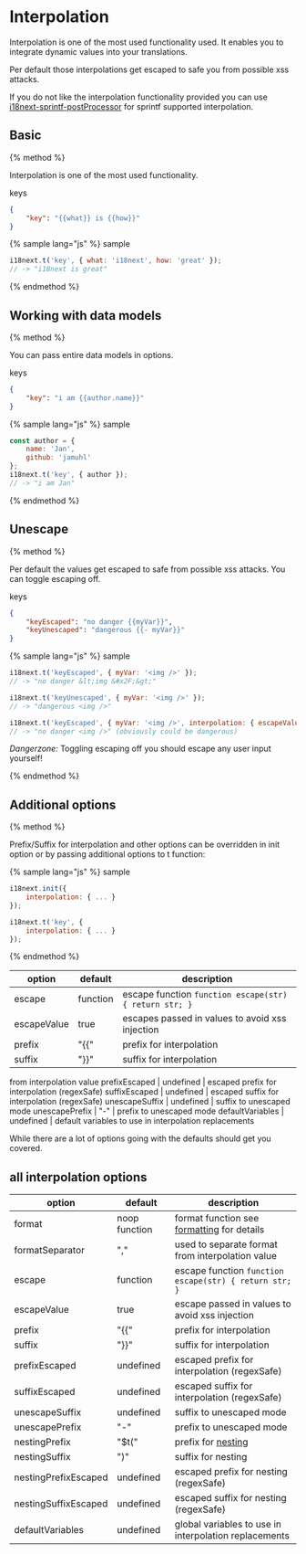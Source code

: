<!-- toc -->
# Interpolation

Interpolation is one of the most used functionality used. It enables you to integrate dynamic values into your translations.

Per default those interpolations get escaped to safe you from possible xss attacks.

If you do not like the interpolation functionality provided you can use [i18next-sprintf-postProcessor](https://github.com/i18next/i18next-sprintf-postProcessor) for sprintf supported interpolation.


## Basic
{% method %}


Interpolation is one of the most used functionality.

keys

```json
{
    "key": "{{what}} is {{how}}"
}
```

{% sample lang="js" %}
sample

```js
i18next.t('key', { what: 'i18next', how: 'great' });
// -> "i18next is great"
```

{% endmethod %}


## Working with data models
{% method %}

You can pass entire data models in options.

keys

```json
{
    "key": "i am {{author.name}}"
}
```

{% sample lang="js" %}
sample

```js
const author = { 
    name: 'Jan',
    github: 'jamuhl'
};
i18next.t('key', { author });
// -> "i am Jan"
```

{% endmethod %}




## Unescape
{% method %}


Per default the values get escaped to safe from possible xss attacks. You can toggle escaping off.

keys

```json
{
    "keyEscaped": "no danger {{myVar}}",
    "keyUnescaped": "dangerous {{- myVar}}"
}
```

{% sample lang="js" %}
sample

```js
i18next.t('keyEscaped', { myVar: '<img />' });
// -> "no danger &lt;img &#x2F;&gt;"

i18next.t('keyUnescaped', { myVar: '<img />' });
// -> "dangerous <img />"

i18next.t('keyEscaped', { myVar: '<img />', interpolation: { escapeValue: false } });
// -> "no danger <img />" (obviously could be dangerous)

```

*Dangerzone:* Toggling escaping off you should escape any user input yourself!


{% endmethod %}




## Additional options
{% method %}

Prefix/Suffix for interpolation and other options can be overridden in init option or by passing additional options to t function:

{% sample lang="js" %}
sample

```js
i18next.init({
    interpolation: { ... }
});

i18next.t('key', {
    interpolation: { ... }
});
```
{% endmethod %}




option            | default             | description
----------------- | --------------------| -----------------
escape            | function            | escape function `function escape(str) { return str; }`
escapeValue       | true                | escapes passed in values to avoid xss injection
prefix            | "{{"                | prefix for interpolation
suffix            | "}}"                | suffix for interpolation
 from interpolation value
prefixEscaped     | undefined           | escaped prefix for interpolation (regexSafe)
suffixEscaped     | undefined           | escaped suffix for interpolation (regexSafe)
unescapeSuffix    | undefined           | suffix to unescaped mode
unescapePrefix    | "-"                 | prefix to unescaped mode
defaultVariables  | undefined           | default variables to use in interpolation replacements

While there are a lot of options going with the defaults should get you covered.


## all interpolation options

option            | default             | description
----------------- | --------------------| -----------------
format            | noop function       | format function see [formatting](/formatting.md) for details
formatSeparator   | ","                 | used to separate format from interpolation value
escape            | function            | escape function `function escape(str) { return str; }`
escapeValue       | true                | escape passed in values to avoid xss injection
prefix            | "{{"                | prefix for interpolation
suffix            | "}}"                | suffix for interpolation
prefixEscaped     | undefined           | escaped prefix for interpolation (regexSafe)
suffixEscaped     | undefined           | escaped suffix for interpolation (regexSafe)
unescapeSuffix    | undefined           | suffix to unescaped mode
unescapePrefix    | "-"                 | prefix to unescaped mode
nestingPrefix     | "$t("               | prefix for [nesting](/nesting.md)
nestingSuffix     | ")"                 | suffix for nesting
nestingPrefixEscaped     | undefined               | escaped prefix for nesting (regexSafe)
nestingSuffixEscaped     | undefined               | escaped suffix for nesting (regexSafe)
defaultVariables  | undefined           | global variables to use in interpolation replacements

